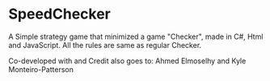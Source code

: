 # SpeedChecker
 
A Simple strategy game that minimized a game "Checker", made in C#, Html and JavaScript. All the rules are same as regular Checker. 

Co-developed with and Credit also goes to:
Ahmed Elmoselhy and Kyle Monteiro-Patterson
